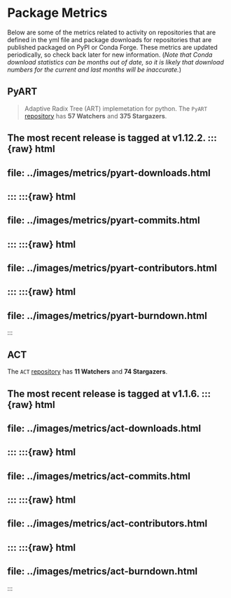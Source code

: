 # Package Metrics
Below are some of the metrics related to activity on repositories that are
defined in the yml file and package downloads for repositories that are 
published packaged on PyPI or Conda Forge.  These metrics are updated periodically,
so check back later for new information.  (*Note that Conda download statistics can 
be months out of date, so it is likely that download numbers for the current and
last months will be inaccurate.*)

## PyART
> Adaptive Radix Tree (ART) implemetation for python.
The `PyART` [repository](https://github.com/ARM-DOE/pyart) has **57 Watchers** and **375 Stargazers**.

The most recent release is tagged at **v1.12.2**.
:::{raw} html
---
file: ../images/metrics/pyart-downloads.html
---
:::
:::{raw} html
---
file: ../images/metrics/pyart-commits.html
---
:::
:::{raw} html
---
file: ../images/metrics/pyart-contributors.html
---
:::
:::{raw} html
---
file: ../images/metrics/pyart-burndown.html
---
:::

## ACT
> 
The `ACT` [repository](https://github.com/ARM-DOE/ACT) has **11 Watchers** and **74 Stargazers**.

The most recent release is tagged at **v1.1.6**.
:::{raw} html
---
file: ../images/metrics/act-downloads.html
---
:::
:::{raw} html
---
file: ../images/metrics/act-commits.html
---
:::
:::{raw} html
---
file: ../images/metrics/act-contributors.html
---
:::
:::{raw} html
---
file: ../images/metrics/act-burndown.html
---
:::
